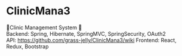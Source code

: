 # ClinicMana3
🏥Clinic Management System 🏥 <br />
Backend: Spring, Hibernate, SpringMVC, SpringSecurity, OAuth2 <br />
API: https://github.com/grass-jelly/ClinicMana3/wiki
Frontend: React, Redux, Bootstrap <br />
